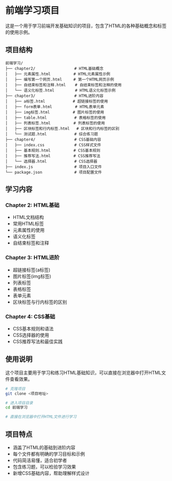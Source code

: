# 前端学习项目

这是一个用于学习前端开发基础知识的项目，包含了HTML的各种基础概念和标签的使用示例。

## 项目结构

```
前端学习/
├── chapter2/                 # HTML基础概念
│   ├── 元素属性.html          # HTML元素属性示例
│   ├── 编写第一个网页.html     # 第一个HTML网页示例
│   ├── 自结束标签和注释.html    # 自结束标签和注释的使用
│   └── 语义化标签.html         # HTML语义化标签示例
├── chapter3/                 # HTML进阶内容
│   ├── a标签.html            # 超链接标签的使用
│   ├── form表单.html          # HTML表单元素
│   ├── img标签.html          # 图片标签的使用
│   ├── table.html            # 表格标签的使用
│   ├── 列表标签.html          # 列表标签的使用
│   ├── 区块标签和行内标签.html   # 区块和行内标签的区别
│   └── 测试题.html            # 综合练习题
├── chapter4/                 # CSS基础内容
│   ├── index.css             # CSS样式文件
│   ├── 基本规则.html          # CSS基本规则
│   ├── 推荐写法.html          # CSS推荐写法
│   └── 选择器.html            # CSS选择器
├── index.js                  # 项目入口文件
└── package.json              # 项目配置文件
```

## 学习内容

### Chapter 2: HTML基础
- HTML文档结构
- 常用HTML标签
- 元素属性的使用
- 语义化标签
- 自结束标签和注释

### Chapter 3: HTML进阶
- 超链接标签(a标签)
- 图片标签(img标签)
- 列表标签
- 表格标签
- 表单元素
- 区块标签与行内标签的区别

### Chapter 4: CSS基础
- CSS基本规则和语法
- CSS选择器的使用
- CSS推荐写法和最佳实践

## 使用说明

这个项目主要用于学习和练习HTML基础知识，可以直接在浏览器中打开HTML文件查看效果。

```bash
# 克隆项目
git clone <项目地址>

# 进入项目目录
cd 前端学习

# 直接在浏览器中打开HTML文件进行学习
```

## 项目特点

- 涵盖了HTML的基础到进阶内容
- 每个文件都有明确的学习目标和示例
- 代码简洁易懂，适合初学者
- 包含练习题，可以检验学习效果
- 新增CSS基础内容，帮助理解样式设计
